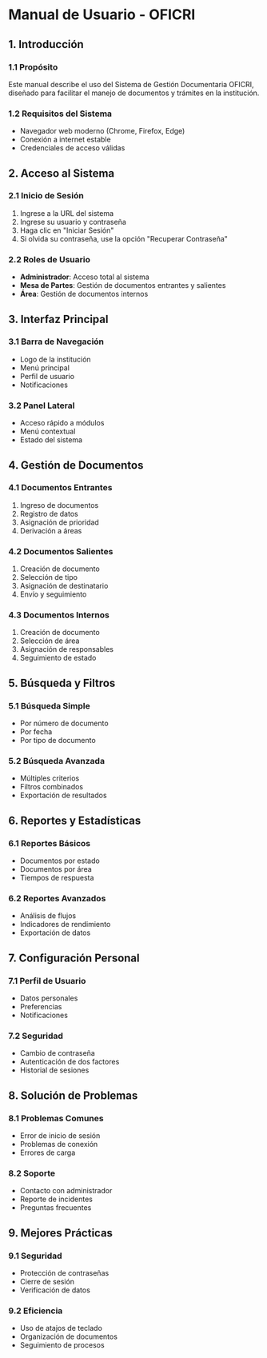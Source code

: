# Manual de Usuario - OFICRI

## 1. Introducción

### 1.1 Propósito
Este manual describe el uso del Sistema de Gestión Documentaria OFICRI, diseñado para facilitar el manejo de documentos y trámites en la institución.

### 1.2 Requisitos del Sistema
- Navegador web moderno (Chrome, Firefox, Edge)
- Conexión a internet estable
- Credenciales de acceso válidas

## 2. Acceso al Sistema

### 2.1 Inicio de Sesión
1. Ingrese a la URL del sistema
2. Ingrese su usuario y contraseña
3. Haga clic en "Iniciar Sesión"
4. Si olvida su contraseña, use la opción "Recuperar Contraseña"

### 2.2 Roles de Usuario
- **Administrador**: Acceso total al sistema
- **Mesa de Partes**: Gestión de documentos entrantes y salientes
- **Área**: Gestión de documentos internos

## 3. Interfaz Principal

### 3.1 Barra de Navegación
- Logo de la institución
- Menú principal
- Perfil de usuario
- Notificaciones

### 3.2 Panel Lateral
- Acceso rápido a módulos
- Menú contextual
- Estado del sistema

## 4. Gestión de Documentos

### 4.1 Documentos Entrantes
1. Ingreso de documentos
2. Registro de datos
3. Asignación de prioridad
4. Derivación a áreas

### 4.2 Documentos Salientes
1. Creación de documento
2. Selección de tipo
3. Asignación de destinatario
4. Envío y seguimiento

### 4.3 Documentos Internos
1. Creación de documento
2. Selección de área
3. Asignación de responsables
4. Seguimiento de estado

## 5. Búsqueda y Filtros

### 5.1 Búsqueda Simple
- Por número de documento
- Por fecha
- Por tipo de documento

### 5.2 Búsqueda Avanzada
- Múltiples criterios
- Filtros combinados
- Exportación de resultados

## 6. Reportes y Estadísticas

### 6.1 Reportes Básicos
- Documentos por estado
- Documentos por área
- Tiempos de respuesta

### 6.2 Reportes Avanzados
- Análisis de flujos
- Indicadores de rendimiento
- Exportación de datos

## 7. Configuración Personal

### 7.1 Perfil de Usuario
- Datos personales
- Preferencias
- Notificaciones

### 7.2 Seguridad
- Cambio de contraseña
- Autenticación de dos factores
- Historial de sesiones

## 8. Solución de Problemas

### 8.1 Problemas Comunes
- Error de inicio de sesión
- Problemas de conexión
- Errores de carga

### 8.2 Soporte
- Contacto con administrador
- Reporte de incidentes
- Preguntas frecuentes

## 9. Mejores Prácticas

### 9.1 Seguridad
- Protección de contraseñas
- Cierre de sesión
- Verificación de datos

### 9.2 Eficiencia
- Uso de atajos de teclado
- Organización de documentos
- Seguimiento de procesos 